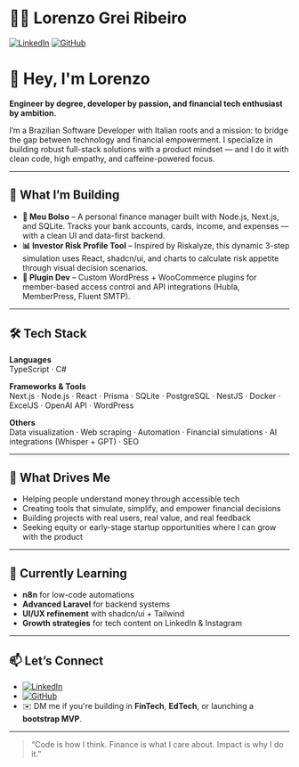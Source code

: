 # 👨‍💻 Lorenzo Grei Ribeiro

[![LinkedIn](https://img.shields.io/badge/LinkedIn-blue?logo=linkedin&logoColor=white)](https://www.linkedin.com/in/lorenzog-ribeiro/)
[![GitHub](https://img.shields.io/badge/GitHub-black?logo=github&logoColor=white)](https://github.com/lorenzoribeiro)

# 👋 Hey, I'm Lorenzo

**Engineer by degree, developer by passion, and financial tech enthusiast by ambition.**

I’m a Brazilian Software Developer with Italian roots and a mission: to bridge the gap between technology and financial empowerment. I specialize in building robust full-stack solutions with a product mindset — and I do it with clean code, high empathy, and caffeine-powered focus.

---

## 🚀 What I’m Building

- **💸 Meu Bolso** – A personal finance manager built with Node.js, Next.js, and SQLite. Tracks your bank accounts, cards, income, and expenses — with a clean UI and data-first backend.
- **📊 Investor Risk Profile Tool** – Inspired by Riskalyze, this dynamic 3-step simulation uses React, shadcn/ui, and charts to calculate risk appetite through visual decision scenarios.
- **🔌 Plugin Dev** – Custom WordPress + WooCommerce plugins for member-based access control and API integrations (Hubla, MemberPress, Fluent SMTP).

---

## 🛠 Tech Stack

**Languages**  
TypeScript · C#

**Frameworks & Tools**  
Next.js · Node.js · React · Prisma · SQLite · PostgreSQL · NestJS · Docker · ExcelJS · OpenAI API · WordPress

**Others**  
Data visualization · Web scraping · Automation · Financial simulations · AI integrations (Whisper + GPT) · SEO

---

## 🎯 What Drives Me

- Helping people understand money through accessible tech  
- Creating tools that simulate, simplify, and empower financial decisions  
- Building projects with real users, real value, and real feedback  
- Seeking equity or early-stage startup opportunities where I can grow with the product

---

## 🌱 Currently Learning

- **n8n** for low-code automations  
- **Advanced Laravel** for backend systems  
- **UI/UX refinement** with shadcn/ui + Tailwind  
- **Growth strategies** for tech content on LinkedIn & Instagram

---

## 📫 Let’s Connect


- [![LinkedIn](https://img.shields.io/badge/LinkedIn-blue?logo=linkedin&logoColor=white)](https://www.linkedin.com/in/lorenzog-ribeiro/) 
- [![GitHub](https://img.shields.io/badge/GitHub-black?logo=github&logoColor=white)](https://github.com/lorenzoribeiro)
- ✉️ DM me if you're building in **FinTech**, **EdTech**, or launching a **bootstrap MVP**.

---

> “Code is how I think. Finance is what I care about. Impact is why I do it.”

